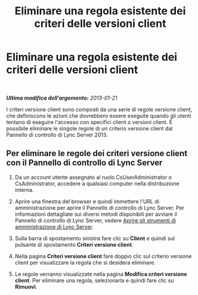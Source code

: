 ﻿---
title: Eliminare una regola esistente dei criteri delle versioni client
TOCTitle: Eliminare una regola esistente dei criteri delle versioni client
ms:assetid: 2fe351c4-d78b-47d5-af49-d47ee5e0fe42
ms:mtpsurl: https://technet.microsoft.com/it-it/library/JJ923066(v=OCS.15)
ms:contentKeyID: 52062120
ms.date: 08/24/2015
mtps_version: v=OCS.15
ms.translationtype: HT
---

# Eliminare una regola esistente dei criteri delle versioni client

 

_**Ultima modifica dell'argomento:** 2013-01-21_

I criteri versione client sono composti da una serie di regole versione client, che definiscono le azioni che dovrebbero essere eseguite quando gli utenti tentano di eseguire l'accesso con specifici client o versioni client. È possibile eliminare le singole regole di un criterio versione client dal Pannello di controllo di Lync Server 2013.

## Per eliminare le regole dei criteri versione client con il Pannello di controllo di Lync Server

1.  Da un account utente assegnato al ruolo CsUserAdministrator o CsAdministrator, accedere a qualsiasi computer nella distribuzione interna.

2.  Aprire una finestra del browser e quindi immettere l'URL di amministrazione per aprire il Pannello di controllo di Lync Server. Per informazioni dettagliate sui diversi metodi disponibili per avviare il Pannello di controllo di Lync Server, vedere [Aprire gli strumenti di amministrazione di Lync Server](lync-server-2013-open-lync-server-administrative-tools.md).

3.  Sulla barra di spostamento sinistra fare clic su **Client** e quindi sul pulsante di spostamento **Criteri versione client**.

4.  Nella pagina **Criteri versione client** fare doppio clic sul criterio versione client per visualizzare la regola che si desidera eliminare.

5.  Le regole verranno visualizzate nella pagina **Modifica criteri versione client**. Per eliminare una regola, selezionarla e quindi fare clic su **Rimuovi**.


